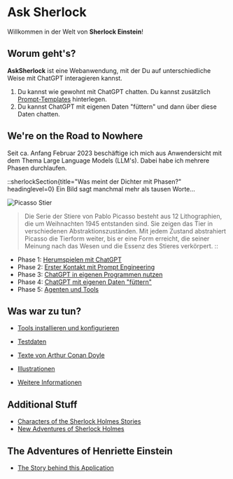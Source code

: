 # Ask Sherlock

Willkommen in der Welt von **Sherlock Einstein**!

## Worum geht's?
**AskSherlock** ist eine Webanwendung, mit der Du auf unterschiedliche Weise
mit ChatGPT interagieren kannst. 

1. Du kannst wie gewohnt mit ChatGPT chatten. Du kannst zusätzlich [Prompt-Templates](doc/prompt.md)
hinterlegen.
2. Du kannst ChatGPT mit eigenen Daten "füttern" und dann über diese Daten chatten.

## We're on the Road to Nowhere 
Seit ca. Anfang Februar 2023 beschäftige ich mich aus Anwendersicht mit dem Thema Large Language Models (LLM's). 
Dabei habe ich mehrere Phasen durchlaufen.

::sherlockSection{title="Was meint der Dichter mit Phasen?" headinglevel=0} 
Ein Bild sagt manchmal mehr als tausen Worte...

![Picasso Stier](/images/Pablo-Picasso-Stier.jpg)

> Die Serie der Stiere von Pablo Picasso besteht aus 12 Lithographien, die um Weihnachten 1945 entstanden sind. Sie zeigen das Tier in verschiedenen Abstraktionszuständen.
> Mit jedem Zustand abstrahiert Picasso die Tierform weiter, bis er eine Form erreicht, die seiner Meinung nach das Wesen und die Essenz des Stieres verkörpert.
::

- Phase 1: [Herumspielen mit ChatGPT](./doc/playaround.md)
- Phase 2: [Erster Kontakt mit Prompt Engineering](./doc/prompteng.md)
- Phase 3: [ChatGPT in eigenen Programmen nutzen](./integrate.md)
- Phase 4: [ChatGPT mit eigenen Daten "füttern"](./feeddata.md)
- Phase 5: [Agenten und Tools](./agents.md)

## Was war zu tun?
- [Tools installieren und konfigurieren](./faq/index.md)
- [Testdaten](./testdata/zeitenwende.md)


- [Texte von Arthur Conan Doyle](sources.md)
- [Illustrationen](./illustrations.md)
- [Weitere Informationen](./info.md)

## Additional Stuff
- [Characters of the Sherlock Holmes Stories](./characters/index.md)
- [New Adventures of Sherlock Holmes](./src/newa/index.md)

## The Adventures of Henriette Einstein

- [The Story behind this Application](adventures/henni.md)
